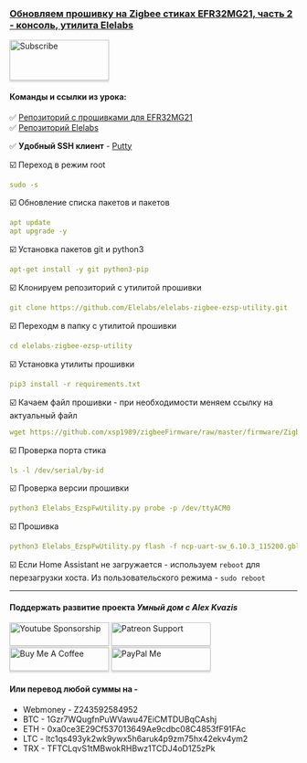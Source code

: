 ### [Обновляем прошивку на Zigbee стиках EFR32MG21, часть 2 - консоль, утилита Elelabs](https://youtu.be/0G53NNZ4mqM)

<a href="https://www.youtube.com/channel/UCcq9onYHbs6go3kDpfBoqhg?sub_confirmation=1" target="_blank"><img src="https://raw.githubusercontent.com/kvazis/training/master/lessons/img/subscribe.png" alt="Subscribe" style="height: 71px !important;width: 174px !important;box-shadow: 0px 3px 2px 0px rgba(190, 190, 190, 0.5) !important;-webkit-box-shadow: 0px 3px 2px 0px rgba(190, 190, 190, 0.5) !important;" ></a>


#### Команды и ссылки из урока:  

:white_check_mark: [Репозиторий с прошивками для EFR32MG21](https://github.com/xsp1989/zigbeeFirmware/tree/master/firmware/Zigbee3.0_Dongle-NoSigned/EZSP)    
:white_check_mark: [Репозиторий Elelabs](https://github.com/Elelabs/elelabs-zigbee-ezsp-utility#readme)    

:white_check_mark: **Удобный SSH клиент** - [Putty](https://www.putty.org/)

:ballot_box_with_check: Переход в режим root    
```yaml
sudo -s
```

:ballot_box_with_check: Обновление списка пакетов и пакетов    
```yaml
apt update
apt upgrade -y
```

:ballot_box_with_check: Установка пакетов git и python3    
```yaml
apt-get install -y git python3-pip
```

:ballot_box_with_check: Клонируем репозиторий с утилитой прошивки    
```yaml
git clone https://github.com/Elelabs/elelabs-zigbee-ezsp-utility.git
```

:ballot_box_with_check: Переходм в папку с утилитой прошивки    
```yaml
cd elelabs-zigbee-ezsp-utility
```

:ballot_box_with_check: Установка утилиты прошивки    
```yaml
pip3 install -r requirements.txt
```

:ballot_box_with_check: Качаем файл прошивки - при необходимости меняем ссылку на актуальный файл    
```yaml
wget https://github.com/xsp1989/zigbeeFirmware/raw/master/firmware/Zigbee3.0_Dongle-NoSigned/EZSP/ncp-uart-sw_6.10.3_115200.gbl
```

:ballot_box_with_check: Проверка порта стика    
```yaml
ls -l /dev/serial/by-id
```

:ballot_box_with_check: Проверка версии прошивки    
```yaml
python3 Elelabs_EzspFwUtility.py probe -p /dev/ttyACM0
```

:ballot_box_with_check: Прошивка    
```yaml
python3 Elelabs_EzspFwUtility.py flash -f ncp-uart-sw_6.10.3_115200.gbl -p /dev/ttyACM0
```

:ballot_box_with_check: Если Home Assistant не загружается - используем `reboot` для перезагрузки хоста. Из пользовательского режима - `sudo reboot`    

____
#### Поддержать развитие проекта *Умный дом с Alex Kvazis*    
<a href="https://www.youtube.com/channel/UCcq9onYHbs6go3kDpfBoqhg/join" target="_blank"><img src="https://raw.githubusercontent.com/kvazis/training/master/lessons/img/youtube.png" alt="Youtube Sponsorship" style="height: 41px !important;width: 174px !important;box-shadow: 0px 3px 2px 0px rgba(190, 190, 190, 0.5) !important;-webkit-box-shadow: 0px 3px 2px 0px rgba(190, 190, 190, 0.5) !important;" ></a>
<a href="https://www.patreon.com/alex_kvazis" target="_blank"><img src="https://raw.githubusercontent.com/kvazis/training/master/lessons/img/patreon-button.png" alt="Patreon Support" style="height: 41px !important;width: 174px !important;box-shadow: 0px 3px 2px 0px rgba(190, 190, 190, 0.5) !important;-webkit-box-shadow: 0px 3px 2px 0px rgba(190, 190, 190, 0.5) !important;" ></a>
<a href="https://www.buymeacoffee.com/greatkvazis" target="_blank"><img src="https://raw.githubusercontent.com/kvazis/training/master/lessons/img/buymeacoffee.png" alt="Buy Me A Coffee" style="height: 41px !important;width: 174px !important;box-shadow: 0px 3px 2px 0px rgba(190, 190, 190, 0.5) !important;-webkit-box-shadow: 0px 3px 2px 0px rgba(190, 190, 190, 0.5) !important;" ></a>
<a href="https://www.paypal.com/paypalme/greatkvazis" target="_blank"><img src="https://raw.githubusercontent.com/kvazis/training/master/lessons/img/paypal.png" alt="PayPal Me" style="height: 41px !important;width: 174px !important;box-shadow: 0px 3px 2px 0px rgba(190, 190, 190, 0.5) !important;-webkit-box-shadow: 0px 3px 2px 0px rgba(190, 190, 190, 0.5) !important;" ></a>

#### Или перевод любой суммы на -     
* Webmoney - Z243592584952
* BTC - 1Gzr7WQugfnPuWVawu47EiCMTDUBqCAshj
* ETH - 0xa0ce3E29Cf537013649Ae9cdbc08C4853fF91FAc
* LTC - ltc1qs493yk2wk9ywx5h6aruk4p9zm75hx42ekv4ym2
* TRX - TFTCLqvS1tMBwokRHBwz1TCDJ4oD1Z5zPk








